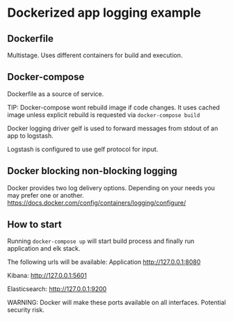 # Dockerized app logging example

## Dockerfile

Multistage. Uses different containers for build and execution.

## Docker-compose

Dockerfile as a source of service.

TIP: Docker-compose wont rebuild image if code changes. It uses cached image 
unless explicit rebuild is requested via `docker-compose build`

Docker logging driver gelf is used to forward messages from stdout of an app to logstash.

Logstash is configured to use gelf protocol for input.

## Docker blocking non-blocking logging

Docker provides two log delivery options. Depending on your needs you may prefer one or another.
https://docs.docker.com/config/containers/logging/configure/

## How to start

Running `docker-compose up` will start build process and finally run application and elk stack.

The following urls will be available:
Application
http://127.0.0.1:8080

Kibana:
http://127.0.0.1:5601

Elasticsearch:
http://127.0.0.1:9200

WARNING: Docker will make these ports available on all interfaces. Potential security risk.